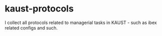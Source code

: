 # kaust-protocols
I collect all protocols related to managerial tasks in KAUST - such as ibex related configs and such.
